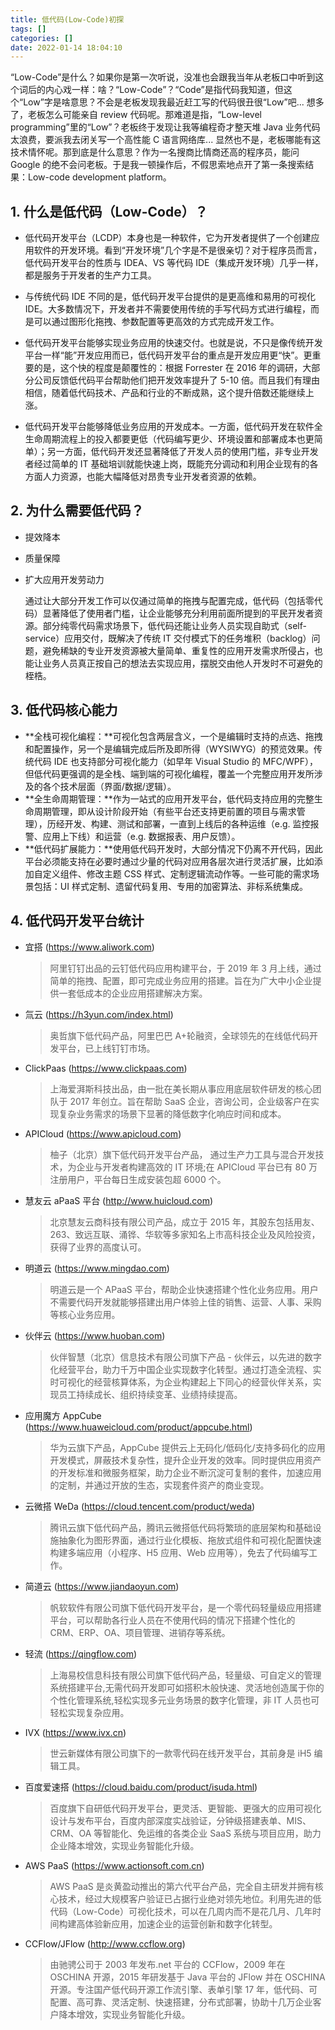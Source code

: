 ```yaml
---
title: 低代码(Low-Code)初探
tags: []
categories: []
date: 2022-01-14 18:04:10
---
```


“Low-Code”是什么？如果你是第一次听说，没准也会跟我当年从老板口中听到这个词后的内心戏一样：啥？“Low-Code”？“Code”是指代码我知道，但这个“Low”字是啥意思？不会是老板发现我最近赶工写的代码很丑很“Low”吧... 想多了，老板怎么可能亲自 review 代码呢。那难道是指，“Low-level programming”里的“Low”？老板终于发现让我等编程奇才整天堆 Java 业务代码太浪费，要派我去闭关写一个高性能 C 语言网络库... 显然也不是，老板哪能有这技术情怀呢。那到底是什么意思？作为一名搜商比情商还高的程序员，能问 Google 的绝不会问老板。于是我一顿操作后，不假思索地点开了第一条搜索结果：Low-code development platform。

<!-- more -->

## 1. 什么是低代码（Low-Code）？

- 低代码开发平台（LCDP）本身也是一种软件，它为开发者提供了一个创建应用软件的开发环境。看到“开发环境”几个字是不是很亲切？对于程序员而言，低代码开发平台的性质与 IDEA、VS 等代码 IDE（集成开发环境）几乎一样，都是服务于开发者的生产力工具。
- 与传统代码 IDE 不同的是，低代码开发平台提供的是更高维和易用的可视化 IDE。大多数情况下，开发者并不需要使用传统的手写代码方式进行编程，而是可以通过图形化拖拽、参数配置等更高效的方式完成开发工作。

- 低代码开发平台能够实现业务应用的快速交付。也就是说，不只是像传统开发平台一样“能”开发应用而已，低代码开发平台的重点是开发应用更“快”。更重要的是，这个快的程度是颠覆性的：根据 Forrester 在 2016 年的调研，大部分公司反馈低代码平台帮助他们把开发效率提升了 5-10 倍。而且我们有理由相信，随着低代码技术、产品和行业的不断成熟，这个提升倍数还能继续上涨。

- 低代码开发平台能够降低业务应用的开发成本。一方面，低代码开发在软件全生命周期流程上的投入都要更低（代码编写更少、环境设置和部署成本也更简单）；另一方面，低代码开发还显著降低了开发人员的使用门槛，非专业开发者经过简单的 IT 基础培训就能快速上岗，既能充分调动和利用企业现有的各方面人力资源，也能大幅降低对昂贵专业开发者资源的依赖。

## 2. 为什么需要低代码？

- 提效降本
- 质量保障
- 扩大应用开发劳动力

  通过让大部分开发工作可以仅通过简单的拖拽与配置完成，低代码（包括零代码）显著降低了使用者门槛，让企业能够充分利用前面所提到的平民开发者资源。部分纯零代码需求场景下，低代码还能让业务人员实现自助式（self-service）应用交付，既解决了传统 IT 交付模式下的任务堆积（backlog）问题，避免稀缺的专业开发资源被大量简单、重复性的应用开发需求所侵占，也能让业务人员真正按自己的想法去实现应用，摆脱交由他人开发时不可避免的桎梏。

## 3. 低代码核心能力

- **全栈可视化编程：**可视化包含两层含义，一个是编辑时支持的点选、拖拽和配置操作，另一个是编辑完成后所及即所得（WYSIWYG）的预览效果。传统代码 IDE 也支持部分可视化能力（如早年 Visual Studio 的 MFC/WPF），但低代码更强调的是全栈、端到端的可视化编程，覆盖一个完整应用开发所涉及的各个技术层面（界面/数据/逻辑）。
- **全生命周期管理：**作为一站式的应用开发平台，低代码支持应用的完整生命周期管理，即从设计阶段开始（有些平台还支持更前置的项目与需求管理），历经开发、构建、测试和部署，一直到上线后的各种运维（e.g. 监控报警、应用上下线）和运营（e.g. 数据报表、用户反馈）。
- **低代码扩展能力：**使用低代码开发时，大部分情况下仍离不开代码，因此平台必须能支持在必要时通过少量的代码对应用各层次进行灵活扩展，比如添加自定义组件、修改主题 CSS 样式、定制逻辑流动作等。一些可能的需求场景包括：UI 样式定制、遗留代码复用、专用的加密算法、非标系统集成。

## 4. 低代码开发平台统计

- 宜搭 (https://www.aliwork.com)

  > 阿里钉钉出品的云钉低代码应用构建平台，于 2019 年 3 月上线，通过简单的拖拽、配置，即可完成业务应用的搭建。旨在为广大中小企业提供一套低成本的企业应用搭建解决方案。

- 氚云 (https://h3yun.com/index.html)

  > 奥哲旗下低代码产品，阿里巴巴 A+轮融资，全球领先的在线低代码开发平台，已上线钉钉市场。

- ClickPaas (https://www.clickpaas.com)

  > 上海爱湃斯科技出品，由一批在美长期从事应用底层软件研发的核心团队于 2017 年创立。旨在帮助 SaaS 企业，咨询公司，企业级客户在实现复杂业务需求的场景下显著的降低数字化响应时间和成本。

- APICloud (https://www.apicloud.com)

  > 柚子（北京）旗下低代码开发平台产品， 通过生产力工具与混合开发技术，为企业与开发者构建高效的 IT 环境;在 APICloud 平台已有 80 万注册用户，平台每日生成安装包超 6000 个。

- 慧友云 aPaaS 平台 (http://www.huicloud.com)

  > 北京慧友云商科技有限公司产品，成立于 2015 年，其股东包括用友、263、致远互联、涌铧、华软等多家知名上市高科技企业及风险投资，获得了业界的高度认可。

- 明道云 (https://www.mingdao.com)

  > 明道云是一个 APaaS 平台，帮助企业快速搭建个性化业务应用。用户不需要代码开发就能够搭建出用户体验上佳的销售、运营、人事、采购等核心业务应用。

- 伙伴云 (https://www.huoban.com)

  > 伙伴智慧（北京）信息技术有限公司旗下产品 - 伙伴云，以先进的数字化经营平台，助力千万中国企业实现数字化转型。通过打造全流程、实时可视化的经营核算体系，为企业构建起上下同心的经营伙伴关系，实现员工持续成长、组织持续变革、业绩持续提高。

- 应用魔方 AppCube (https://www.huaweicloud.com/product/appcube.html)

  > 华为云旗下产品，AppCube 提供云上无码化/低码化/支持多码化的应用开发模式，屏蔽技术复杂性，提升企业开发的效率。同时提供应用资产的开发标准和微服务框架，助力企业不断沉淀可复制的套件，加速应用的定制，并通过开放的生态，实现套件资产的商业变现。

- 云微搭 WeDa (https://cloud.tencent.com/product/weda)

  > 腾讯云旗下低代码产品，腾讯云微搭低代码将繁琐的底层架构和基础设施抽象化为图形界面，通过行业化模板、拖放式组件和可视化配置快速构建多端应用（小程序、H5 应用、Web 应用等），免去了代码编写工作。

- 简道云 (https://www.jiandaoyun.com)

  > 帆软软件有限公司旗下低代码开发平台，是一个零代码轻量级应用搭建平台，可以帮助各行业人员在不使用代码的情况下搭建个性化的 CRM、ERP、OA、项目管理、进销存等系统。

- 轻流 (https://qingflow.com)

  > 上海易校信息科技有限公司旗下低代码产品，轻量级、可自定义的管理系统搭建平台,无需代码开发即可如搭积木般快速、灵活地创造属于你的个性化管理系统,轻松实现多元业务场景的数字化管理，非 IT 人员也可轻松实现复杂应用。

- IVX (https://www.ivx.cn)

  > 世云新媒体有限公司旗下的一款零代码在线开发平台，其前身是 iH5 编辑工具。

- 百度爱速搭 (https://cloud.baidu.com/product/isuda.html)

  > 百度旗下自研低代码开发平台，更灵活、更智能、更强大的应用可视化设计与发布平台，百度内部深度实战验证，分钟级搭建表单、MIS、CRM、OA 等智能化、免运维的各类企业 SaaS 系统与项目应用，助力企业降本增效，实现业务智能化升级。

- AWS PaaS (https://www.actionsoft.com.cn)

  > AWS PaaS 是炎黄盈动推出的第六代平台产品，完全自主研发并拥有核心技术，经过大规模客户验证已占据行业绝对领先地位。利用先进的低代码（Low-Code）可视化技术，可以在几周内而不是花几月、几年时间构建高体验新应用，加速企业的运营创新和数字化转型。

- CCFlow/JFlow (http://www.ccflow.org)
  > 由驰骋公司于 2003 年发布.net 平台的 CCFlow，2009 年在 OSCHINA 开源，2015 年研发基于 Java 平台的 JFlow 并在 OSCHINA 开源。专注国产低代码开源工作流引擎、表单引擎 17 年，低代码、可配置、高可靠、灵活定制、快速搭建，分布式部署，协助十几万企业客户降本增效，实现业务智能化升级。
